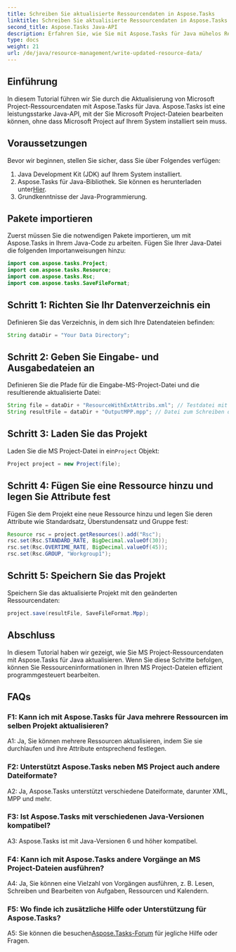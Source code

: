 ```yaml
---
title: Schreiben Sie aktualisierte Ressourcendaten in Aspose.Tasks
linktitle: Schreiben Sie aktualisierte Ressourcendaten in Aspose.Tasks
second_title: Aspose.Tasks Java-API
description: Erfahren Sie, wie Sie mit Aspose.Tasks für Java mühelos Ressourcendaten in MS Project-Dateien aktualisieren.
type: docs
weight: 21
url: /de/java/resource-management/write-updated-resource-data/
---
```

## Einführung
In diesem Tutorial führen wir Sie durch die Aktualisierung von Microsoft Project-Ressourcendaten mit Aspose.Tasks für Java. Aspose.Tasks ist eine leistungsstarke Java-API, mit der Sie Microsoft Project-Dateien bearbeiten können, ohne dass Microsoft Project auf Ihrem System installiert sein muss.

## Voraussetzungen

Bevor wir beginnen, stellen Sie sicher, dass Sie über Folgendes verfügen:

1. Java Development Kit (JDK) auf Ihrem System installiert.
2.  Aspose.Tasks für Java-Bibliothek. Sie können es herunterladen unter[Hier](https://releases.aspose.com/tasks/java/).
3. Grundkenntnisse der Java-Programmierung.

## Pakete importieren

Zuerst müssen Sie die notwendigen Pakete importieren, um mit Aspose.Tasks in Ihrem Java-Code zu arbeiten. Fügen Sie Ihrer Java-Datei die folgenden Importanweisungen hinzu:

```java
import com.aspose.tasks.Project;
import com.aspose.tasks.Resource;
import com.aspose.tasks.Rsc;
import com.aspose.tasks.SaveFileFormat;
```

## Schritt 1: Richten Sie Ihr Datenverzeichnis ein

Definieren Sie das Verzeichnis, in dem sich Ihre Datendateien befinden:

```java
String dataDir = "Your Data Directory";
```

## Schritt 2: Geben Sie Eingabe- und Ausgabedateien an

Definieren Sie die Pfade für die Eingabe-MS-Project-Datei und die resultierende aktualisierte Datei:

```java
String file = dataDir + "ResourceWithExtAttribs.xml"; // Testdatei mit einem zu aktualisierenden RSC
String resultFile = dataDir + "OutputMPP.mpp"; // Datei zum Schreiben des Testprojekts
```

## Schritt 3: Laden Sie das Projekt

 Laden Sie die MS Project-Datei in ein`Project` Objekt:

```java
Project project = new Project(file);
```

## Schritt 4: Fügen Sie eine Ressource hinzu und legen Sie Attribute fest

Fügen Sie dem Projekt eine neue Ressource hinzu und legen Sie deren Attribute wie Standardsatz, Überstundensatz und Gruppe fest:

```java
Resource rsc = project.getResources().add("Rsc");
rsc.set(Rsc.STANDARD_RATE, BigDecimal.valueOf(30));
rsc.set(Rsc.OVERTIME_RATE, BigDecimal.valueOf(45));
rsc.set(Rsc.GROUP, "Workgroup1");
```

## Schritt 5: Speichern Sie das Projekt

Speichern Sie das aktualisierte Projekt mit den geänderten Ressourcendaten:

```java
project.save(resultFile, SaveFileFormat.Mpp);
```

## Abschluss

In diesem Tutorial haben wir gezeigt, wie Sie MS Project-Ressourcendaten mit Aspose.Tasks für Java aktualisieren. Wenn Sie diese Schritte befolgen, können Sie Ressourceninformationen in Ihren MS Project-Dateien effizient programmgesteuert bearbeiten.

## FAQs

### F1: Kann ich mit Aspose.Tasks für Java mehrere Ressourcen im selben Projekt aktualisieren?

A1: Ja, Sie können mehrere Ressourcen aktualisieren, indem Sie sie durchlaufen und ihre Attribute entsprechend festlegen.

### F2: Unterstützt Aspose.Tasks neben MS Project auch andere Dateiformate?

A2: Ja, Aspose.Tasks unterstützt verschiedene Dateiformate, darunter XML, MPP und mehr.

### F3: Ist Aspose.Tasks mit verschiedenen Java-Versionen kompatibel?

A3: Aspose.Tasks ist mit Java-Versionen 6 und höher kompatibel.

### F4: Kann ich mit Aspose.Tasks andere Vorgänge an MS Project-Dateien ausführen?

A4: Ja, Sie können eine Vielzahl von Vorgängen ausführen, z. B. Lesen, Schreiben und Bearbeiten von Aufgaben, Ressourcen und Kalendern.

### F5: Wo finde ich zusätzliche Hilfe oder Unterstützung für Aspose.Tasks?

 A5: Sie können die besuchen[Aspose.Tasks-Forum](https://forum.aspose.com/c/tasks/15) für jegliche Hilfe oder Fragen.

